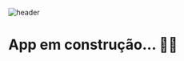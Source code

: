 ![header](https://user-images.githubusercontent.com/41654616/223559273-dd059857-e596-4674-9b41-9e9a0d8d7850.jpg)

# App em construção... 👩‍🔧

